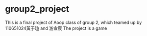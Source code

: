 # group2_project
This is a final project of Aoop class of group 2, which teamed up by 110651024黃于瑄 and 游宜宸
The project is a game 
